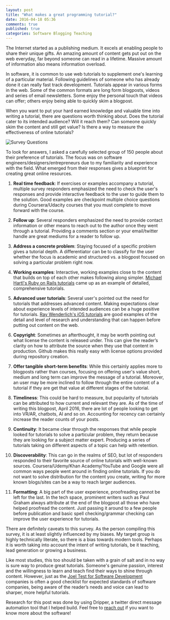 ```yaml
---
layout: post
title: "What makes a great programming tutorial?"
date: 2016-04-18 05:36
comments: true
published: true
categories: Software Blogging Teaching
---
```


The Internet started as a publishing medium. It excels at enabling people to share their unique gifts. An amazing amount of content gets put out on the web everyday, far beyond someone can read in a lifetime. Massive amount of information also means information overload.

In software, it is common to use web tutorials to supplement one's learning of a particular material. Following guidelines of someone who has already done it can really fast track development. Tutorials appear in various forms in the web. Some of the common formats are long form blogposts, videos and series of email newsletters. Some enjoy the personal touch that videos can offer; others enjoy being able to quickly skim a blogpost.

When you want to put your hard earned knowledge and valuable time into writing a tutorial, there are questions worth thinking about. Does the tutorial cater to its intended audience? Will it reach them? Can someone quickly skim the content and still get value? Is there a way to measure the effectiveness of online tutorials?

![Survey Questions](https://files.slack.com/files-pri/T025F19MZ-F1ASWBLV8/pasted_image_at_2016_05_22_04_58_pm.png "Survey Questions")

To look for answers, I asked a carefully selected group of 150 people about their preference of tutorials. The focus was on software engineers/designers/entrepreneurs due to my familiarity and experience with the field. What emerged from their responses gives a blueprint for creating great online resources. 

1. **Real time feedback**: If exercises or examples accompany a tutorial, multiple survey responders emphasized the need to check the user's responses and provide interactive feedback to the user to guide them to the solution. Good examples are checkpoint multiple choice questions during Coursera/Udacity courses that you must complete to move forward with the course.

2. **Follow up**: Several responders emphasized the need to provide contact information or other means to reach out to the author once they went through a tutorial. Providing a comments section or your email/twitter handle are great mediums for a reader to follow up.

3. **Address a concrete problem**: Staying focused of a specific problem gives a tutorial depth. A differentiator can be to classify for the user whether the focus is academic and structured vs. a blogpost focused on solving a particular problem right now.

4. **Working examples**: Interactive, working examples close to the content that builds on top of each other makes following along simpler. [Michael Hartl's Ruby on Rails tutorials](https://www.railstutorial.org/) came up as an example of detailed, comprehensive tutorials.

5. **Advanced user tutorials**: Several user's pointed out the need for tutorials that addresses advanced content. Making expectations clear about experience levels of intended audiences can be a huge positive for tutorials. [Ray Wenderlich's iOS tutorials](https://www.raywenderlich.com/video-tutorials) are good examples of the detail and level of research and understanding that can happen before putting out content on the web.

<!-- more -->

6. **Copyright**: Sometimes an afterthought, it may be worth pointing out what license the content is released under. This can give the reader’s clarity on how to attribute the source when they use that content in production. Github makes this really easy with license options provided  during repository creation.

7. **Offer tangible short-term benefits**: While this certainly applies more to blogposts rather than courses, focusing on offering user's value short, medium and long term can improve the message of a tutorial. Moreover, an user may be more inclined to follow through the entire content of a tutorial if they are get that value at different stages of the tutorial.

8. **Timeliness**: This could be hard to measure, but popularity of tutorials can be attributed to how current and relevant they are. As of the time of writing this blogpost, April 2016, there are lot of people looking to get into VR/AR, chatbots, AI and so on. Accounting for recency can certainly increase the reader counts of your posts.

9. **Continuity**: It became clear through the responses that while people looked for tutorials to solve a particular problem, they return because they are looking for a subject matter expert. Producing a series of tutorials taking on different aspects of a topic can help with retention.

10. **Discoverability**: This can go in the realms of SEO, but lot of responders responded to their favorite source of online tutorials with well-known sources. Coursera/Udemy/Khan Academy/YouTube and Google were all common ways people went around in finding online tutorials. If you do not want to solve distribution for the content you create, writing for more known blogs/sites can be a way to reach larger audiences.

11. **Formatting**: A big part of the user experience, proofreading cannot be left for the last. In the tech space, prominent writers such as Paul Graham always attribute at the end of the blogpost all those who have helped proofread the content. Just passing it around to a few people before publication and basic spell checking/grammar checking can improve the user experience for tutorials.

There are definitely caveats to this survey. As the person compiling this survey, it is at least slightly influenced by my biases. My target group is highly technically literate, so there is a bias towards modern tools. Perhaps it is worth taking into account the intent of writing tutorials, be it teaching, lead generation or growing a business. 

Like most studies, this too should be taken with a grain of salt and in no way is sure way to produce great tutorials. Someone's genuine passion, interest and the willingness to learn and teach find their ways to shine through content. However, just as the [Joel Test for Software Development](http://www.joelonsoftware.com/articles/fog0000000043.html) companies is often a good checklist for expected standards of software companies, being aware of the reader’s needs and voice can lead to sharper, more helpful tutorials.

Research for this post was done by using Dripper, a twitter direct message automation tool that I helped build. Feel free to [reach out](mailto:avi@aviadas.com) if you want to know more about the software!
